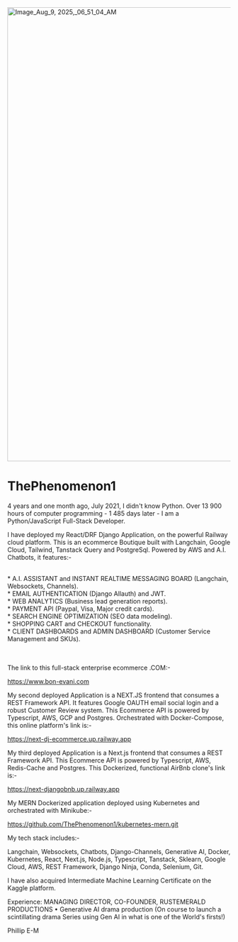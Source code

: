 
<img width="1536" height="1024" alt="Image_Aug_9, 2025,_06_51_04_AM" src="https://github.com/user-attachments/assets/35315f9b-3511-41ac-8f49-2f0afc82c444" />


# ThePhenomenon1

4 years and one month ago, July 2021, I didn't know Python. Over 13 900 hours of computer programming - 1 485 days later - I am a Python/JavaScript Full-Stack Developer.

I have deployed my React/DRF Django Application, on the powerful Railway cloud platform. 
This is an ecommerce Boutique built with Langchain, Google Cloud, Tailwind, Tanstack Query and PostgreSql. Powered by AWS and A.I. Chatbots, it features:-

<br>
* A.I. ASSISTANT and INSTANT REALTIME MESSAGING BOARD (Langchain, Websockets, Channels).

<br>
* EMAIL AUTHENTICATION (Django Allauth) and JWT.

<br>
* WEB ANALYTICS (Business lead generation reports).

<br>
* PAYMENT API (Paypal, Visa, Major credit cards).

<br>
* SEARCH ENGINE OPTIMIZATION (SEO data modeling).

<br>
* SHOPPING CART and CHECKOUT functionality.

<br>
* CLIENT DASHBOARDS and ADMIN DASHBOARD (Customer Service Management and SKUs).

\
\
The link to this full-stack enterprise ecommerce .COM:-

https://www.bon-evani.com

My second deployed Application is a NEXT.JS frontend that consumes a REST Framework API.
It features Google OAUTH email social login and a robust Customer Review system.
This Ecommerce API is powered by Typescript, AWS, GCP and Postgres.
Orchestrated with Docker-Compose, this online platform's link is:-

https://next-dj-ecommerce.up.railway.app

My third deployed Application is a Next.js frontend that consumes a REST Framework API. 
This Ecommerce API is powered by Typescript, AWS, Redis-Cache and Postgres.
This Dockerized, functional AirBnb clone's link is:-

https://next-djangobnb.up.railway.app

My MERN Dockerized application deployed using Kubernetes and orchestrated with Minikube:-

https://github.com/ThePhenomenon1/kubernetes-mern.git

My tech stack includes:-

Langchain,
Websockets,
Chatbots,
Django-Channels,
Generative AI,
Docker,
Kubernetes,
React,
Next.js,
Node.js,
Typescript,
Tanstack,
Sklearn,
Google Cloud,
AWS,
REST Framework,
Django Ninja,
Conda,
Selenium,
Git.

I have also acquired Intermediate Machine Learning Certificate on the Kaggle platform.

Experience: MANAGING DIRECTOR, CO-FOUNDER, RUSTEMERALD PRODUCTIONS
•	Generative AI drama production (On course to launch a scintillating drama Series using Gen AI in what is one of the World's firsts!)


Phillip E-M
